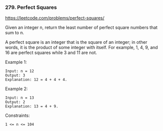 ### 279. Perfect Squares

https://leetcode.com/problems/perfect-squares/

Given an integer n, return the least number of perfect square numbers that sum to n.

A perfect square is an integer that is the square of an integer; in other words, it is the product of some integer with itself. For example, 1, 4, 9, and 16 are perfect squares while 3 and 11 are not.



Example 1:

    Input: n = 12
    Output: 3
    Explanation: 12 = 4 + 4 + 4.
Example 2:

    Input: n = 13
    Output: 2
    Explanation: 13 = 4 + 9.


Constraints:

    1 <= n <= 104